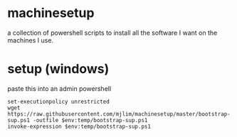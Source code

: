 machinesetup
======
a collection of powershell scripts to install all the software I want on the machines I use.

setup (windows)
======
paste this into an admin powershell

    set-executionpolicy unrestricted
    wget https://raw.githubusercontent.com/mjlim/machinesetup/master/bootstrap-sup.ps1 -outfile $env:temp/bootstrap-sup.ps1
    invoke-expression $env:temp/bootstrap-sup.ps1
